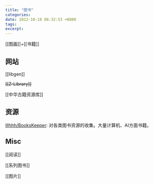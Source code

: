 ```yaml
---
title: "图书"
categories: 
date: 2022-10-18 06:32:53 +0800
tags: 
excerpt: 
---
```


[[图画]]+[[书籍]]







## 网站

[[libgen]]

~~[[Z-Library]]~~

[[中华古籍资源库]]

## 资源

[lllhhh/BooksKeeper](https://github.com/lllhhh/BooksKeeper): 对各类图书资源的收集。大量计算机、AI方面书籍。

## Misc

[[阅读]]

[[系列图书]]

[[图片]]


